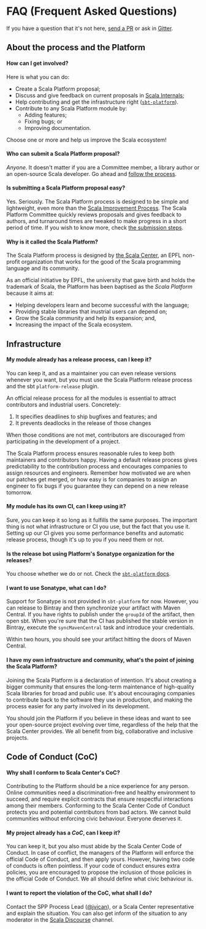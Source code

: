 # FAQ (Frequent Asked Questions)

If you have a question that it's not here, [send a PR](https://github.com/scalaplatform) or ask in [Gitter](https://gitter.im).

## About the process and the Platform

#### How can I get involved?

Here is what you can do:

* Create a Scala Platform proposal;
* Discuss and give feedback on current proposals in [Scala Internals](https://internals.scala-lang.org);
* Help contributing and get the infrastructure right ([`sbt-platform`](https://github.com/jvican/platform-staging)).
* Contribute to any Scala Platform module by:
  * Adding features;
  * Fixing bugs; or
  * Improving documentation.
  
Choose one or more and help us improve the Scala ecosystem!

#### Who can submit a Scala Platform proposal?

*Anyone*. It doesn't matter if you are a Committee member, a library author or an open-source Scala developer.
Go ahead and [follow the process](proposal-submission.md).

#### Is submitting a Scala Platform proposal easy?

Yes. Seriously. The Scala Platform process is designed to be simple and lightweight, even more than
the [Scala Improvement Process](http://docs.scala-lang.org/sips/sip-submission.html).
The Scala Platform Committee quickly reviews proposals and gives feedback to authors,
and turnaround times are tweaked to make progress in a short period of time. If you
wish to know more, check [the submission steps](proposal-submission.md).

#### Why is it called the **Scala** Platform?

The Scala Platform process is designed by [the Scala Center](https://scala.epfl.ch/), an EPFL
non-profit organization that works for the good of the Scala programming language and its community.

As an official initiative by EPFL, the university that gave birth and holds the trademark of Scala,
the Platform has been baptised as the *Scala Platform* because it aims at:

* Helping developers learn and become successful with the language;
* Providing stable libraries that inustrial users can depend on;
* Grow the Scala community and help its expansion; and,
* Increasing the impact of the Scala ecosystem.

## Infrastructure

#### My module already has a release process, can I keep it?

You can keep it, and as a maintainer you can even release versions whenever you
want, but you must use the Scala Platform release process and the sbt `platform-release` plugin.

An official release process for all the modules is essential to attract contributors
and industrial users. Concretely:
1. It specifies deadlines to ship bugfixes and features; and
1. It prevents deadlocks in the release of those changes

When those conditions are not met, contributors are discouraged from participating
in the development of a project.

The Scala Platform process ensures reasonable rules to keep both maintainers and contributors happy.
Having a default release process gives predictability to the contribution process and encourages
companies to assign resources and engineers. Remember how motivated we are when our patches get
merged, or how easy is for companies to assign an engineer to fix bugs if you guarantee they can depend on a new release tomorrow.

#### My module has its own CI, can I keep using it?

Sure, you can keep it so long as it fulfills the same purposes. The important thing is
not what infrastructure or CI you use, but the fact that you use it. Setting up
our CI gives you some performance benefits and automatic release process,
though it's up to you if you need them or not.

#### Is the release bot using Platform's Sonatype organization for the releases?

You choose whether we do or not. Check the [`sbt-platform` docs](#maven-coordinate).

#### I want to use Sonatype, what can I do?

Support for Sonatype is not provided in `sbt-platform` for now. However, you can release to
Bintray and then synchronize your artifact with Maven Central. If you have rights to publish
under the `groupId` of the artifact, then open sbt. When you're sure that the CI has published
the stable version in Bintray, execute the `syncMavenCentral` task and introduce your credentials.

Within two hours, you should see your artifact hitting the doors of Maven Central.

#### I have my own infrastructure and community, what's the point of joining the Scala Platform?

Joining the Scala Platform is a declaration of intention. It's about creating a bigger
community that ensures the long-term maintenance of high-quality Scala libraries
for broad and public use. It's about encouraging companies to contribute back to
the software they use in production, and making the process easier for any party involved
in its development.

You should join the Platform if you believe in these ideas and want to see your open-source
project evolving over time, regardless of the help that the Scala Center provides. We all
benefit from big, collaborative and inclusive projects.

## Code of Conduct (CoC)

#### Why shall I conform to Scala Center's CoC?

Contributing to the Platform should be a nice experience for any person. Online
communities need a discrimination-free and healthy environment to succeed,
and require explicit contracts that ensure respectful interactions among their
members. Conforming to the Scala Center Code of Conduct protects you and potential
contributors from bad actors. We cannot build communities without enforcing
civic behaviour. Everyone deserves it.

#### My project already has a *CoC*, can I keep it?

You can keep it, but you also must abide by the Scala Center Code of Conduct.
In case of conflict, the managers of the Platform will enforce the official
Code of Conduct, and then apply yours. However, having two code of conducts is
often pointless. If your code of conduct ensures extra policies, you are
encouraged to propose the inclusion of those policies in the official Code of
Conduct. We all should define what civic behaviour is.

#### I want to report the violation of the CoC, what shall I do?

Contact the SPP Process Lead ([@jvican](https://github.com/jvican)), or a Scala
Center representative and explain the situation. You can also get inform of the
situation to any moderator in the [Scala Discourse](https://dev.scala-lang.org) channel.
